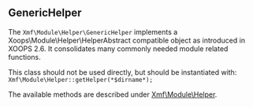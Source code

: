 ## GenericHelper

The `Xmf\Module\Helper\GenericHelper` implements a Xoops\Module\Helper\HelperAbstract compatible object
as introduced in XOOPS 2.6. It consolidates many commonly needed module related functions.

This class should not be used directly, but should be instantiated with:
`Xmf\Module\Helper::getHelper(*$dirname*);`

The available methods are described under [Xmf\Module\Helper](helper.md).


